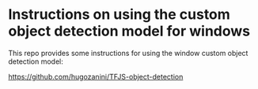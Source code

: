 # Instructions on using the custom object detection model for windows

This repo provides some instructions for using the window custom object
detection model:

https://github.com/hugozanini/TFJS-object-detection
